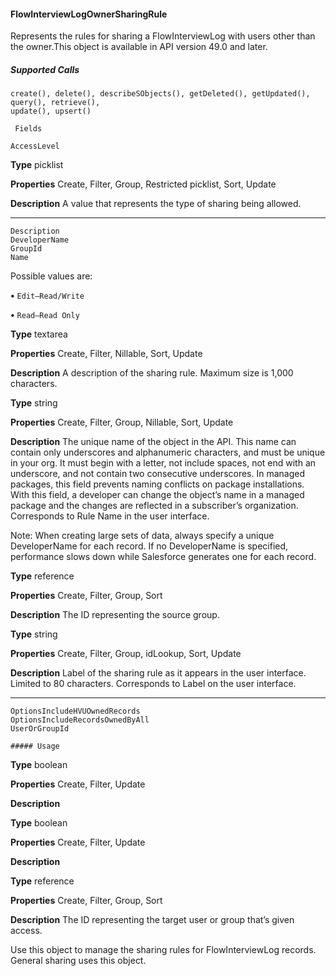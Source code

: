 #### FlowInterviewLogOwnerSharingRule

Represents the rules for sharing a FlowInterviewLog with users other than the owner.This object is available in API version 49.0 and later.

##### Supported Calls
```
create(), delete(), describeSObjects(), getDeleted(), getUpdated(), query(), retrieve(),
update(), upsert()

 Fields

```
```
AccessLevel

```

**Type**
picklist

**Properties**
Create, Filter, Group, Restricted picklist, Sort, Update

**Description**
A value that represents the type of sharing being allowed.


-----

```
Description
DeveloperName
GroupId
Name

```

Possible values are:

**•** `Edit—Read/Write`

**•** `Read—Read Only`

**Type**
textarea

**Properties**
Create, Filter, Nillable, Sort, Update

**Description**
A description of the sharing rule. Maximum size is 1,000 characters.

**Type**
string

**Properties**
Create, Filter, Group, Nillable, Sort, Update

**Description**
The unique name of the object in the API. This name can contain only underscores and
alphanumeric characters, and must be unique in your org. It must begin with a letter, not
include spaces, not end with an underscore, and not contain two consecutive underscores.
In managed packages, this field prevents naming conflicts on package installations. With
this field, a developer can change the object’s name in a managed package and the changes
are reflected in a subscriber’s organization. Corresponds to Rule Name in the user interface.

Note: When creating large sets of data, always specify a unique DeveloperName
for each record. If no DeveloperName is specified, performance slows down while
Salesforce generates one for each record.

**Type**
reference

**Properties**
Create, Filter, Group, Sort

**Description**
The ID representing the source group.

**Type**
string

**Properties**
Create, Filter, Group, idLookup, Sort, Update

**Description**
Label of the sharing rule as it appears in the user interface. Limited to 80 characters.
Corresponds to Label on the user interface.


-----

```
OptionsIncludeHVUOwnedRecords
OptionsIncludeRecordsOwnedByAll
UserOrGroupId

##### Usage

```

**Type**
boolean

**Properties**
Create, Filter, Update

**Description**

**Type**
boolean

**Properties**
Create, Filter, Update

**Description**

**Type**
reference

**Properties**
Create, Filter, Group, Sort

**Description**
The ID representing the target user or group that’s given access.


Use this object to manage the sharing rules for FlowInterviewLog records. General sharing uses this object.

